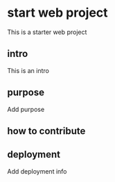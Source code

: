 # start web project
This is a starter  web project

## intro
This is an intro

## purpose
Add purpose

## how to contribute

## deployment
Add deployment info